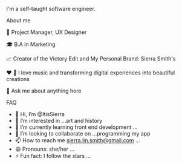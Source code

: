 
I'm a self-taught software engineer.  

About me

💼 Project Manager, UX Designer

🎓 B.A in Marketing

📈 Creator of the Victory Edit and My Personal Brand: Sierra Smith's

❤️ 🎵 I love music and transforming digital experiences into beautiful creations

💬 Ask me about anything here

FAQ
-   👋 Hi, I’m @ItisSierra
- 👀 I’m interested in ...art and history
- 🌱 I’m currently learning front end development ...
- 💞️ I’m looking to collaborate on ...programming my app 
- 📫 How to reach me sierra.lin.smith@gmail.com ...
- 😄 Pronouns: she/her ...
- ⚡ Fun fact: I follow the stars ...

<!---
ItisSierra/ItisSierra is a ✨ special ✨ repository because its `README.md` (this file) appears on your GitHub profile.
You can click the Preview link to take a look at your changes.
--->
